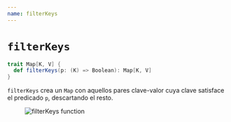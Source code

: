 ```yaml
---
name: filterKeys
---
```


# `filterKeys`

~~~ scala
trait Map[K, V] {
  def filterKeys(p: (K) => Boolean): Map[K, V]
}
~~~

`filterKeys` crea un `Map` con aquellos pares clave-valor cuya clave satisface el predicado `p`, descartando el resto.

<figure class="diagram">
  <img src="../images/filterKeys.svg" alt="filterKeys function">
  <!-- <figcaption class="diagram-desc"></figcaption> -->
</figure>
